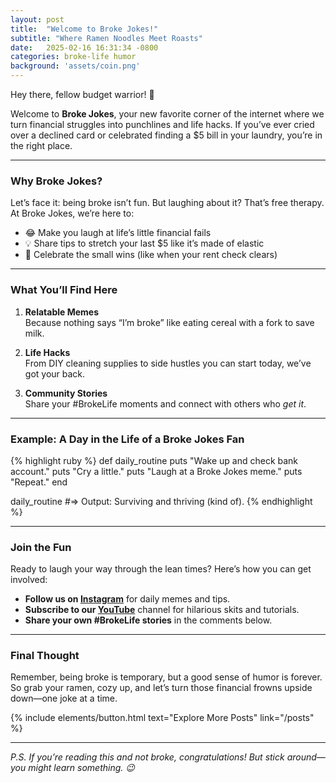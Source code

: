 ```yaml
---
layout: post
title:  "Welcome to Broke Jokes!"
subtitle: "Where Ramen Noodles Meet Roasts"
date:   2025-02-16 16:31:34 -0800
categories: broke-life humor
background: 'assets/coin.png'
---
```


Hey there, fellow budget warrior! 👋

Welcome to **Broke Jokes**, your new favorite corner of the internet where we turn financial struggles into punchlines and life hacks. If you’ve ever cried over a declined card or celebrated finding a $5 bill in your laundry, you’re in the right place.

---

### Why Broke Jokes?

Let’s face it: being broke isn’t fun. But laughing about it? That’s free therapy. At Broke Jokes, we’re here to:
- 😂 Make you laugh at life’s little financial fails
- 💡 Share tips to stretch your last $5 like it’s made of elastic
- 🎉 Celebrate the small wins (like when your rent check clears)

---

### What You’ll Find Here

1. **Relatable Memes**  
   Because nothing says “I’m broke” like eating cereal with a fork to save milk.

2. **Life Hacks**  
   From DIY cleaning supplies to side hustles you can start today, we’ve got your back.

3. **Community Stories**  
   Share your #BrokeLife moments and connect with others who *get it*.

---

### Example: A Day in the Life of a Broke Jokes Fan

{% highlight ruby %}
def daily_routine
  puts "Wake up and check bank account."
  puts "Cry a little."
  puts "Laugh at a Broke Jokes meme."
  puts "Repeat."
end

daily_routine
#=> Output: Surviving and thriving (kind of).
{% endhighlight %}

---

### Join the Fun

Ready to laugh your way through the lean times? Here’s how you can get involved:
- **Follow us on [Instagram](#)** for daily memes and tips.
- **Subscribe to our [YouTube](#)** channel for hilarious skits and tutorials.
- **Share your own #BrokeLife stories** in the comments below.

---

### Final Thought

Remember, being broke is temporary, but a good sense of humor is forever. So grab your ramen, cozy up, and let’s turn those financial frowns upside down—one joke at a time.

{% include elements/button.html text="Explore More Posts" link="/posts" %}

---

*P.S. If you’re reading this and *not* broke, congratulations! But stick around—you might learn something. 😉*